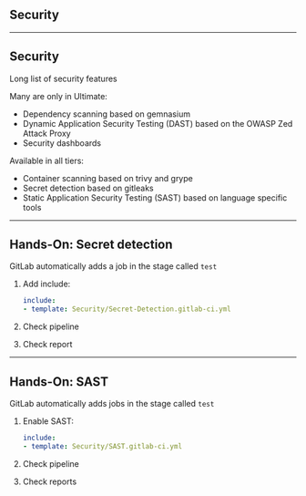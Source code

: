 <!-- .slide: id="gitlab_security" class="vertical-center" -->

<i class="fa-duotone fa-shield-check fa-8x fa-duotone-colors" style="float: right; color: grey;"></i>

## Security

---

## Security

Long list of security features [](https://docs.gitlab.com/ee/user/application_security/)

Many are only in Ultimate:

- Dependency scanning [](https://docs.gitlab.com/ee/user/application_security/dependency_scanning/) based on gemnasium [](https://gitlab.com/gitlab-org/security-products/analyzers/gemnasium)
- Dynamic Application Security Testing (DAST) [](https://docs.gitlab.com/ee/user/application_security/dast/index.html) based on the OWASP Zed Attack Proxy [](https://www.zaproxy.org/)
- Security dashboards [](https://docs.gitlab.com/ee/user/application_security/security_dashboard/)

Available in all tiers:

- Container scanning [](https://docs.gitlab.com/ee/user/application_security/container_scanning/index.html) based on trivy [](https://github.com/aquasecurity/trivy) and grype [](https://github.com/anchore/grype)
- Secret detection [](https://docs.gitlab.com/ee/user/application_security/secret_detection/index.html) based on gitleaks [](https://github.com/zricethezav/gitleaks)
- Static Application Security Testing (SAST) [](https://docs.gitlab.com/ee/user/application_security/sast/index.html) based on language specific tools [](https://docs.gitlab.com/ee/user/application_security/sast/index.html#supported-languages-and-frameworks)

---

## Hands-On: Secret detection [<i class="fa fa-comment-code"></i>](https://github.com/nicholasdille/container-slides/blob/master/160_gitlab_ci/280_security/.gitlab-ci.yml#L5 "160_gitlab_ci/280_security/.gitlab-ci.yml")

GitLab automatically adds a job in the stage called `test`

1. Add include:

    ```yaml
    include:
    - template: Security/Secret-Detection.gitlab-ci.yml
    ```

1. Check pipeline
1. Check report

---

## Hands-On: SAST [<i class="fa fa-comment-code"></i>](https://github.com/nicholasdille/container-slides/blob/master/160_gitlab_ci/280_security/.gitlab-ci.yml#L6 "160_gitlab_ci/280_security/.gitlab-ci.yml")

GitLab automatically adds jobs in the stage called `test`

1. Enable SAST:

    ```yaml
    include:
    - template: Security/SAST.gitlab-ci.yml
    ```

1. Check pipeline
1. Check reports
